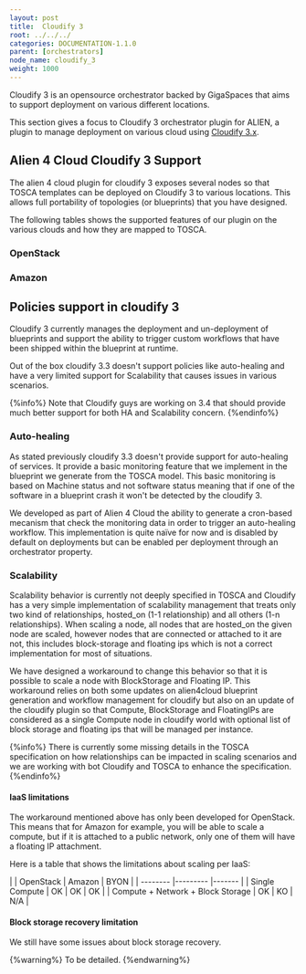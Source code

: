```yaml
---
layout: post
title:  Cloudify 3
root: ../../../
categories: DOCUMENTATION-1.1.0
parent: [orchestrators]
node_name: cloudify_3
weight: 1000
---
```


Cloudify 3 is an opensource orchestrator backed by GigaSpaces that aims to support deployment on various different locations.

This section gives a focus to Cloudify 3 orchestrator plugin for ALIEN, a plugin to manage deployment on various cloud using [Cloudify 3.x](http://getcloudify.org/ "cloudify").

## Alien 4 Cloud Cloudify 3 Support

The alien 4 cloud plugin for cloudify 3 exposes several nodes so that TOSCA templates can be deployed on Cloudify 3 to various locations. This allows full portability of topologies (or blueprints) that you have designed.

The following tables shows the supported features of our plugin on the various clouds and how they are mapped to TOSCA.

### OpenStack

### Amazon

## Policies support in cloudify 3

Cloudify 3 currently manages the deployment and un-deployment of blueprints and support the ability to trigger custom workflows that have been shipped within the blueprint at runtime.

Out of the box cloudify 3.3 doesn't support policies like auto-healing and have a very limited support for Scalability that causes issues in various scenarios.

{%info%}
Note that Cloudify guys are working on 3.4 that should provide much better support for both HA and Scalability concern.
{%endinfo%}

### Auto-healing

As stated previously cloudify 3.3 doesn't provide support for auto-healing of services. It provide a basic monitoring feature that we implement in the blueprint we generate from the TOSCA model. This basic monitoring is based on Machine status and not software status meaning that if one of the software in a blueprint crash it won't be detected by the cloudify 3.

We developed as part of Alien 4 Cloud the ability to generate a cron-based mecanism that check the monitoring data in order to trigger an auto-healing workflow. This implementation is quite naïve for now and is disabled by default on deployments but can be enabled per deployment through an orchestrator property.

### Scalability

Scalability behavior is currently not deeply specified in TOSCA and Cloudify has a very simple implementation of scalability management that treats only two kind of relationships, hosted_on (1-1 relationship) and all others (1-n relationships). When scaling a node, all nodes that are hosted_on the given node are scaled, however nodes that are connected or attached to it are not, this includes block-storage and floating ips which is not a correct implementation for most of situations.

We have designed a workaround to change this behavior so that it is possible to scale a node with BlockStorage and Floating IP. This workaround relies on both some updates on alien4cloud blueprint generation and workflow management for cloudify but also on an update of the cloudify plugin so that Compute, BlockStorage and FloatingIPs are considered as a single Compute node in cloudify world with optional list of block storage and floating ips that will be managed per instance.

{%info%}
There is currently some missing details in the TOSCA specification on how relationships can be impacted in scaling scenarios and we are working with bot Cloudify and TOSCA to enhance the specification.
{%endinfo%}

#### IaaS limitations

The workaround mentioned above has only been developed for OpenStack. This means that for Amazon for example, you will be able to scale a compute, but if it is attached to a public network, only one of them will have a floating IP attachment.

Here is a table that shows the limitations about scaling per IaaS:

|       |  OpenStack  | Amazon  | BYON  |
| --------  |---------  |-------  |
| Single Compute  | OK  | OK  | OK  |
| Compute + Network + Block Storage   | OK  | KO  | N/A   |

#### Block storage recovery limitation

We still have some issues about block storage recovery.

{%warning%}
To be detailed.
{%endwarning%}
